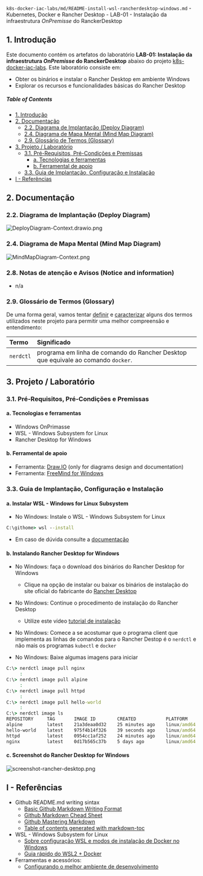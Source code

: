`k8s-docker-iac-labs/md/README-install-wsl-rancherdesktop-windows.md` - Kubernetes, Docker e Rancher Desktop - LAB-01 - Instalação da infraestrutura _OnPremisse_ do RanckerDesktop

## 1. Introdução

Este documento contém os artefatos do laboratório **LAB-01: Instalação da infraestrutura _OnPremisse_ do RanckerDesktop** abaixo do projeto [k8s-docker-iac-labs](../README.md). Este laboratório consiste em:
* Obter os binários e instalar o Rancher Desktop em ambiente Windows
* Explorar os recursos e funcionalidades básicas do Rancher Desktop

##### Table of Contents  
- [1. Introdução](#1-introdução)
- [2. Documentação](#2-documentação)
  * [2.2. Diagrama de Implantação (Deploy Diagram)](#22-diagrama-de-implantação-deploy-diagram)
  * [2.4. Diagrama de Mapa Mental (Mind Map Diagram)](#24-diagrama-de-mapa-mental-mind-map-diagram)
  * [2.9. Glossário de Termos (Glossary)](#29-glossário-de-termos-glossary)
- [3. Projeto / Laboratório](#3-projeto--laboratório)
  * [3.1. Pré-Requisitos, Pré-Condições e Premissas](#31-pré-requisitos-pré-condições-e-premissas)
    + [a. Tecnologias e ferramentas](#a-tecnologias-e-ferramentas)
    + [b. Ferramental de apoio](#b-ferramental-de-apoio)
  * [3.3. Guia de Implantação, Configuração e Instalação](#33-guia-de-implantação-configuração-e-instalação)
- [I - Referências](#i---referências)



## 2. Documentação

### 2.2. Diagrama de Implantação (Deploy Diagram)

![DeployDiagram-Context.drawio.png](../doc/uml-diagrams/DeployDiagram-kubernetes-docker.drawio.png) 


### 2.4. Diagrama de Mapa Mental (Mind Map Diagram)

![MindMapDiagram-Context.png](../doc/mind-maps/MindMapDiagram-kubernetes-docker-install-wsl-rancherdesktop-windows.png) 


### 2.8. Notas de atenção e Avisos (Notice and information)

* n/a

### 2.9. Glossário de Termos (Glossary)

De uma forma geral, vamos tentar <ins>definir</ins> e <ins>caracterizar</ins> alguns dos termos utilizados neste projeto para permitir uma melhor compreensão e entendimento:

| Termo       | Significado                     |
| :---------- | :------------------------------ |
| `nerdctl`   | programa em linha de comando do Rancher Desktop que equivale ao comando `docker`. |


## 3. Projeto / Laboratório

### 3.1. Pré-Requisitos, Pré-Condições e Premissas

#### a. Tecnologias e ferramentas

* Windows OnPrimasse
* WSL - Windows Subsystem for Linux
* Rancher Desktop for Windows

#### b. Ferramental de apoio

* Ferramenta: [Draw.IO](https://app.diagrams.net/) (only for diagrams design and documentation)
* Ferramenta: [FreeMind for Windows](https://freemind.br.uptodown.com/windows)


### 3.3. Guia de Implantação, Configuração e Instalação

#### a. Instalar WSL - Windows for Linux Subsystem

* No Windows: Instale o WSL - Windows Subsystem for Linux

```cmd
C:\githome> wsl --install
```

* Em caso de dúvida consulte a [documentação](https://docs.microsoft.com/pt-br/windows/wsl/install)

#### b. Instalando Rancher Desktop for Windows

* No Windows: faça o download dos binários do Rancher Desktop for Windows
  * Clique na opção de instalar ou baixar os binários de instalação do site oficial do fabricante do [Rancher Desktop](https://rancherdesktop.io/)


* No Windows: Continue o procedimento de instalação do Rancher Desktop
  * Utilize este vídeo [tutorial de instalação](https://www.youtube.com/watch?v=suz9No_FHSo&t=635s)

* No Windows: Comece a se acostumar que o programa client que implementa as linhas de comandos para o Rancher Destop é o `nerdctl` e não mais os programas `kubectl` e `docker`

* No Windows: Baixe algumas imagens para iniciar

```cmd
C:\> nerdctl image pull nginx
     :
C:\> nerdctl image pull alpine
     :
C:\> nerdctl image pull httpd
     :
C:\> nerdctl image pull hello-world
     :
C:\> nerdctl image ls
REPOSITORY     TAG       IMAGE ID        CREATED           PLATFORM       SIZE
alpine         latest    21a3deaa0d32    25 minutes ago    linux/amd64    5.9 MiB
hello-world    latest    975f4b14f326    39 seconds ago    linux/amd64    20.0 KiB
httpd          latest    0954cc1af252    24 minutes ago    linux/amd64    150.1 MiB
nginx          latest    0d17b565c37b    5 days ago        linux/amd64    149.1 MiB
```

#### c. Screenshot do Rancher Desktop for Windows

![screenshot-rancher-desktop.png](../doc/screenshots/screenshot-rancher-desktop.png) 


## I - Referências

* Github README.md writing sintax
  * [Basic Github Markdown Writing Format](https://docs.github.com/pt/free-pro-team@latest/github/writing-on-github/basic-writing-and-formatting-syntax)  
  * [Github Markdown Chead Sheet](https://guides.github.com/pdfs/markdown-cheatsheet-online.pdf)
  * [Github Mastering Markdown](https://guides.github.com/features/mastering-markdown/#what)
  * [Table of contents generated with markdown-toc](http://ecotrust-canada.github.io/markdown-toc/)
* WSL - Windows Subsystem for Linux
  * [Sobre configuração WSL e modos de instalação de Docker no Windows](https://www.youtube.com/watch?v=O0HqVNkzY1Q)
  * [Guia rápido do WSL2 + Docker](https://github.com/codeedu/wsl2-docker-quickstart)
* Ferramentas e acessórios:
  * [Configurando o melhor ambiente de desenvolvimento](https://youtu.be/O0HqVNkzY1Q)
